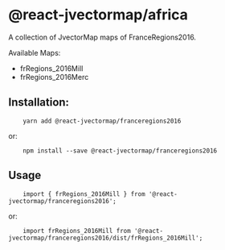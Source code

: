 # @react-jvectormap/africa

A collection of JvectorMap maps of FranceRegions2016.

Available Maps:

- frRegions_2016Mill
- frRegions_2016Merc

## Installation:

```
    yarn add @react-jvectormap/franceregions2016
```

or:

```
    npm install --save @react-jvectormap/franceregions2016
```

## Usage

```
    import { frRegions_2016Mill } from '@react-jvectormap/franceregions2016';
```

or:

```
    import frRegions_2016Mill from '@react-jvectormap/franceregions2016/dist/frRegions_2016Mill';
```

